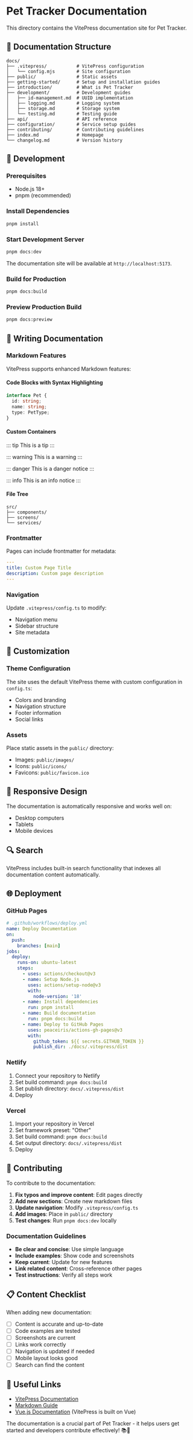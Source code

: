 # Pet Tracker Documentation

This directory contains the VitePress documentation site for Pet Tracker.

## 📖 Documentation Structure

```
docs/
├── .vitepress/           # VitePress configuration
│   └── config.mjs        # Site configuration
├── public/               # Static assets
├── getting-started/      # Setup and installation guides
├── introduction/         # What is Pet Tracker
├── development/          # Development guides
│   ├── id-management.md  # UUID implementation
│   ├── logging.md        # Logging system
│   ├── storage.md        # Storage system
│   └── testing.md        # Testing guide
├── api/                  # API reference
├── configuration/        # Service setup guides
├── contributing/         # Contributing guidelines
├── index.md              # Homepage
└── changelog.md          # Version history
```

## 🚀 Development

### Prerequisites

- Node.js 18+
- pnpm (recommended)

### Install Dependencies

```bash
pnpm install
```

### Start Development Server

```bash
pnpm docs:dev
```

The documentation site will be available at `http://localhost:5173`.

### Build for Production

```bash
pnpm docs:build
```

### Preview Production Build

```bash
pnpm docs:preview
```

## 📝 Writing Documentation

### Markdown Features

VitePress supports enhanced Markdown features:

#### Code Blocks with Syntax Highlighting

```typescript
interface Pet {
  id: string;
  name: string;
  type: PetType;
}
```

#### Custom Containers

::: tip
This is a tip
:::

::: warning
This is a warning
:::

::: danger
This is a danger notice
:::

::: info
This is an info notice
:::

#### File Tree

```
src/
├── components/
├── screens/
└── services/
```

### Frontmatter

Pages can include frontmatter for metadata:

```yaml
---
title: Custom Page Title
description: Custom page description
---
```

### Navigation

Update `.vitepress/config.ts` to modify:

- Navigation menu
- Sidebar structure
- Site metadata

## 🎨 Customization

### Theme Configuration

The site uses the default VitePress theme with custom configuration in `config.ts`:

- Colors and branding
- Navigation structure
- Footer information
- Social links

### Assets

Place static assets in the `public/` directory:

- Images: `public/images/`
- Icons: `public/icons/`
- Favicons: `public/favicon.ico`

## 📱 Responsive Design

The documentation is automatically responsive and works well on:

- Desktop computers
- Tablets
- Mobile devices

## 🔍 Search

VitePress includes built-in search functionality that indexes all documentation content automatically.

## 🌐 Deployment

### GitHub Pages

```yaml
# .github/workflows/deploy.yml
name: Deploy Documentation
on:
  push:
    branches: [main]
jobs:
  deploy:
    runs-on: ubuntu-latest
    steps:
      - uses: actions/checkout@v3
      - name: Setup Node.js
        uses: actions/setup-node@v3
        with:
          node-version: '18'
      - name: Install dependencies
        run: pnpm install
      - name: Build documentation
        run: pnpm docs:build
      - name: Deploy to GitHub Pages
        uses: peaceiris/actions-gh-pages@v3
        with:
          github_token: ${{ secrets.GITHUB_TOKEN }}
          publish_dir: ./docs/.vitepress/dist
```

### Netlify

1. Connect your repository to Netlify
2. Set build command: `pnpm docs:build`
3. Set publish directory: `docs/.vitepress/dist`
4. Deploy

### Vercel

1. Import your repository in Vercel
2. Set framework preset: "Other"
3. Set build command: `pnpm docs:build`
4. Set output directory: `docs/.vitepress/dist`
5. Deploy

## 🤝 Contributing

To contribute to the documentation:

1. **Fix typos and improve content**: Edit pages directly
2. **Add new sections**: Create new markdown files
3. **Update navigation**: Modify `.vitepress/config.ts`
4. **Add images**: Place in `public/` directory
5. **Test changes**: Run `pnpm docs:dev` locally

### Documentation Guidelines

- **Be clear and concise**: Use simple language
- **Include examples**: Show code and screenshots
- **Keep current**: Update for new features
- **Link related content**: Cross-reference other pages
- **Test instructions**: Verify all steps work

## 📋 Content Checklist

When adding new documentation:

- [ ] Content is accurate and up-to-date
- [ ] Code examples are tested
- [ ] Screenshots are current
- [ ] Links work correctly
- [ ] Navigation is updated if needed
- [ ] Mobile layout looks good
- [ ] Search can find the content

## 🔗 Useful Links

- [VitePress Documentation](https://vitepress.dev/)
- [Markdown Guide](https://www.markdownguide.org/)
- [Vue.js Documentation](https://vuejs.org/) (VitePress is built on Vue)

The documentation is a crucial part of Pet Tracker - it helps users get started and developers contribute effectively! 📚🐾
